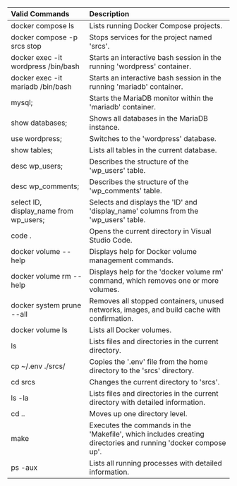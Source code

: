 | Valid Commands                         | Description                                                                                                   |
|:---------------------------------------|:--------------------------------------------------------------------------------------------------------------|
| docker compose ls                      | Lists running Docker Compose projects.                                                                        |
| docker compose -p srcs stop            | Stops services for the project named 'srcs'.                                                                  |
| docker exec -it wordpress /bin/bash    | Starts an interactive bash session in the running 'wordpress' container.                                      |
| docker exec -it mariadb /bin/bash      | Starts an interactive bash session in the running 'mariadb' container.                                        |
| mysql;                                 | Starts the MariaDB monitor within the 'mariadb' container.                                                    |
| show databases;                        | Shows all databases in the MariaDB instance.                                                                  |
| use wordpress;                         | Switches to the 'wordpress' database.                                                                         |
| show tables;                           | Lists all tables in the current database.                                                                     |
| desc wp_users;                         | Describes the structure of the 'wp_users' table.                                                              |
| desc wp_comments;                      | Describes the structure of the 'wp_comments' table.                                                           |
| select ID, display_name from wp_users; | Selects and displays the 'ID' and 'display_name' columns from the 'wp_users' table.                           |
| code .                                 | Opens the current directory in Visual Studio Code.                                                            |
| docker volume --help                   | Displays help for Docker volume management commands.                                                          |
| docker volume rm --help                | Displays help for the 'docker volume rm' command, which removes one or more volumes.                          |
| docker system prune --all              | Removes all stopped containers, unused networks, images, and build cache with confirmation.                   |
| docker volume ls                       | Lists all Docker volumes.                                                                                     |
| ls                                     | Lists files and directories in the current directory.                                                         |
| cp ~/.env ./srcs/                      | Copies the '.env' file from the home directory to the 'srcs' directory.                                       |
| cd srcs                                | Changes the current directory to 'srcs'.                                                                      |
| ls -la                                 | Lists files and directories in the current directory with detailed information.                               |
| cd ..                                  | Moves up one directory level.                                                                                 |
| make                                   | Executes the commands in the 'Makefile', which includes creating directories and running 'docker compose up'. |
| ps -aux                                | Lists all running processes with detailed information.                                                        |
